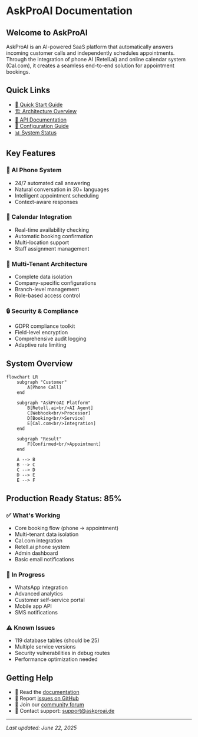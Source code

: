 # AskProAI Documentation

## Welcome to AskProAI

AskProAI is an AI-powered SaaS platform that automatically answers incoming customer calls and independently schedules appointments. Through the integration of phone AI (Retell.ai) and online calendar system (Cal.com), it creates a seamless end-to-end solution for appointment bookings.

## Quick Links

- [🚀 Quick Start Guide](quickstart.md)
- [🏗️ Architecture Overview](architecture/overview.md)
- [📡 API Documentation](api/rest-v2.md)
- [🔧 Configuration Guide](configuration/environment.md)
- [📊 System Status](status.md)

## Key Features

### 🤖 AI Phone System
- 24/7 automated call answering
- Natural conversation in 30+ languages
- Intelligent appointment scheduling
- Context-aware responses

### 📅 Calendar Integration
- Real-time availability checking
- Automatic booking confirmation
- Multi-location support
- Staff assignment management

### 🏢 Multi-Tenant Architecture
- Complete data isolation
- Company-specific configurations
- Branch-level management
- Role-based access control

### 🔒 Security & Compliance
- GDPR compliance toolkit
- Field-level encryption
- Comprehensive audit logging
- Adaptive rate limiting

## System Overview

```mermaid
flowchart LR
    subgraph "Customer"
        A[Phone Call]
    end
    
    subgraph "AskProAI Platform"
        B[Retell.ai<br/>AI Agent]
        C[Webhook<br/>Processor]
        D[Booking<br/>Service]
        E[Cal.com<br/>Integration]
    end
    
    subgraph "Result"
        F[Confirmed<br/>Appointment]
    end
    
    A --> B
    B --> C
    C --> D
    D --> E
    E --> F
```

## Production Ready Status: 85%

### ✅ What's Working
- Core booking flow (phone → appointment)
- Multi-tenant data isolation
- Cal.com integration
- Retell.ai phone system
- Admin dashboard
- Basic email notifications

### 🚧 In Progress
- WhatsApp integration
- Advanced analytics
- Customer self-service portal
- Mobile app API
- SMS notifications

### ⚠️ Known Issues
- 119 database tables (should be 25)
- Multiple service versions
- Security vulnerabilities in debug routes
- Performance optimization needed

## Getting Help

- 📖 Read the [documentation](https://api.askproai.de/docs)
- 🐛 Report [issues on GitHub](https://github.com/askproai/api-gateway/issues)
- 💬 Join our [community forum](https://community.askproai.de)
- 📧 Contact support: support@askproai.de

---

*Last updated: June 22, 2025*
